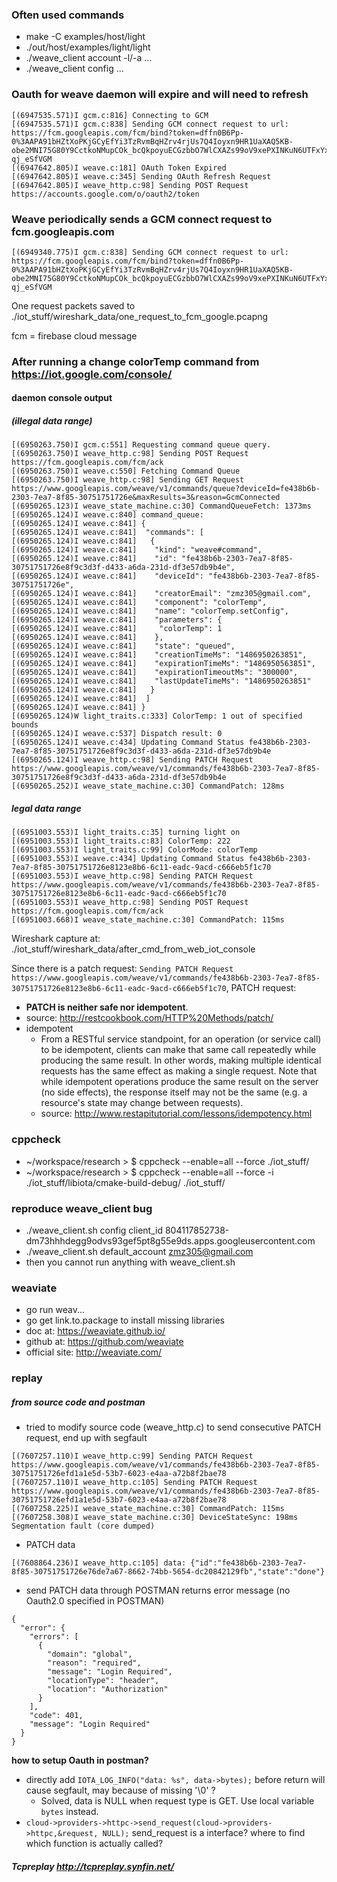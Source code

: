 ### Often used commands
- make -C examples/host/light
- ./out/host/examples/light/light
- ./weave_client account -l/-a ...
- ./weave_client config ...



### Oauth for weave daemon will expire and will need to refresh
```
[(6947535.571)I gcm.c:816] Connecting to GCM
[(6947535.571)I gcm.c:838] Sending GCM connect request to url: https://fcm.googleapis.com/fcm/bind?token=dffn0B6Pp-0%3AAPA91bHZtXoPKjGCyEfYi3TzRvmBqHZrv4rjUs7Q4Ioyxn9HR1UaXAQ5KB-obe2MNI75G80Y9CctkoNMupCOk_bcQkpoyuECGzbbO7WlCXAZs99oV9xePXINKuN6UTFxYx-qj_eSfVGM
[(6947642.805)I weave.c:181] OAuth Token Expired
[(6947642.805)I weave.c:345] Sending OAuth Refresh Request
[(6947642.805)I weave_http.c:98] Sending POST Request https://accounts.google.com/o/oauth2/token

```

### Weave periodically sends a GCM connect request to fcm.googleapis.com
```
[(6949340.775)I gcm.c:838] Sending GCM connect request to url: https://fcm.googleapis.com/fcm/bind?token=dffn0B6Pp-0%3AAPA91bHZtXoPKjGCyEfYi3TzRvmBqHZrv4rjUs7Q4Ioyxn9HR1UaXAQ5KB-obe2MNI75G80Y9CctkoNMupCOk_bcQkpoyuECGzbbO7WlCXAZs99oV9xePXINKuN6UTFxYx-qj_eSfVGM

```
One request packets saved to ./iot_stuff/wireshark_data/one_request_to_fcm_google.pcapng

fcm = firebase cloud message

### After running a change colorTemp command from https://iot.google.com/console/
#### daemon console output
##### (illegal data range)
```
[(6950263.750)I gcm.c:551] Requesting command queue query.
[(6950263.750)I weave_http.c:98] Sending POST Request https://fcm.googleapis.com/fcm/ack
[(6950263.750)I weave.c:550] Fetching Command Queue
[(6950263.750)I weave_http.c:98] Sending GET Request https://www.googleapis.com/weave/v1/commands/queue?deviceId=fe438b6b-2303-7ea7-8f85-30751751726e&maxResults=3&reason=GcmConnected
[(6950265.123)I weave_state_machine.c:30] CommandQueueFetch: 1373ms
[(6950265.124)I weave.c:840] command_queue:
[(6950265.124)I weave.c:841] {
[(6950265.124)I weave.c:841]  "commands": [
[(6950265.124)I weave.c:841]   {
[(6950265.124)I weave.c:841]    "kind": "weave#command",
[(6950265.124)I weave.c:841]    "id": "fe438b6b-2303-7ea7-8f85-30751751726e8f9c3d3f-d433-a6da-231d-df3e57db9b4e",
[(6950265.124)I weave.c:841]    "deviceId": "fe438b6b-2303-7ea7-8f85-30751751726e",
[(6950265.124)I weave.c:841]    "creatorEmail": "zmz305@gmail.com",
[(6950265.124)I weave.c:841]    "component": "colorTemp",
[(6950265.124)I weave.c:841]    "name": "colorTemp.setConfig",
[(6950265.124)I weave.c:841]    "parameters": {
[(6950265.124)I weave.c:841]     "colorTemp": 1
[(6950265.124)I weave.c:841]    },
[(6950265.124)I weave.c:841]    "state": "queued",
[(6950265.124)I weave.c:841]    "creationTimeMs": "1486950263851",
[(6950265.124)I weave.c:841]    "expirationTimeMs": "1486950563851",
[(6950265.124)I weave.c:841]    "expirationTimeoutMs": "300000",
[(6950265.124)I weave.c:841]    "lastUpdateTimeMs": "1486950263851"
[(6950265.124)I weave.c:841]   }
[(6950265.124)I weave.c:841]  ]
[(6950265.124)I weave.c:841] }
[(6950265.124)W light_traits.c:333] ColorTemp: 1 out of specified bounds
[(6950265.124)I weave.c:537] Dispatch result: 0
[(6950265.124)I weave.c:434] Updating Command Status fe438b6b-2303-7ea7-8f85-30751751726e8f9c3d3f-d433-a6da-231d-df3e57db9b4e
[(6950265.124)I weave_http.c:98] Sending PATCH Request https://www.googleapis.com/weave/v1/commands/fe438b6b-2303-7ea7-8f85-30751751726e8f9c3d3f-d433-a6da-231d-df3e57db9b4e
[(6950265.252)I weave_state_machine.c:30] CommandPatch: 128ms

```
##### legal data range
```
[(6951003.553)I light_traits.c:35] turning light on
[(6951003.553)I light_traits.c:83] ColorTemp: 222
[(6951003.553)I light_traits.c:99] ColorMode: colorTemp
[(6951003.553)I weave.c:434] Updating Command Status fe438b6b-2303-7ea7-8f85-30751751726e8123e8b6-6c11-eadc-9acd-c666eb5f1c70
[(6951003.553)I weave_http.c:98] Sending PATCH Request https://www.googleapis.com/weave/v1/commands/fe438b6b-2303-7ea7-8f85-30751751726e8123e8b6-6c11-eadc-9acd-c666eb5f1c70
[(6951003.553)I weave_http.c:98] Sending POST Request https://fcm.googleapis.com/fcm/ack
[(6951003.668)I weave_state_machine.c:30] CommandPatch: 115ms

```

Wireshark capture at: ./iot_stuff/wireshark_data/after_cmd_from_web_iot_console

Since there is a patch request: ```Sending PATCH Request https://www.googleapis.com/weave/v1/commands/fe438b6b-2303-7ea7-8f85-30751751726e8123e8b6-6c11-eadc-9acd-c666eb5f1c70```,
PATCH request:
- <b>PATCH is neither safe nor idempotent</b>.
- source: http://restcookbook.com/HTTP%20Methods/patch/
- idempotent
  - From a RESTful service standpoint, for an operation (or service call) to be idempotent, clients can make that same call repeatedly while producing the same result. In other words, making multiple identical requests has the same effect as making a single request. Note that while idempotent operations produce the same result on the server (no side effects), the response itself may not be the same (e.g. a resource's state may change between requests).
  - source: http://www.restapitutorial.com/lessons/idempotency.html

### cppcheck
- ~/workspace/research > $ cppcheck --enable=all --force ./iot_stuff/
- ~/workspace/research > $ cppcheck --enable=all --force -i ./iot_stuff/libiota/cmake-build-debug/ ./iot_stuff/

### reproduce weave_client bug
- ./weave_client.sh config client_id 804117852738-dm73hhhdegg9odvs93gef5pt8g55e9ds.apps.googleusercontent.com
- ./weave_client.sh default_account zmz305@gmail.com
- then you cannot run anything with weave_client.sh

### weaviate
- go run weav...
- go get link.to.package to install missing libraries
- doc at: https://weaviate.github.io/
- github at: https://github.com/weaviate
- official site: http://weaviate.com/

### replay 
##### from source code and postman
- tried to modify source code (weave_http.c) to send consecutive PATCH request, end up with segfault
```
[(7607257.110)I weave_http.c:99] Sending PATCH Request https://www.googleapis.com/weave/v1/commands/fe438b6b-2303-7ea7-8f85-30751751726efd1a1e5d-53b7-6023-e4aa-a72b8f2bae78
[(7607257.110)I weave_http.c:105] Sending PATCH Request https://www.googleapis.com/weave/v1/commands/fe438b6b-2303-7ea7-8f85-30751751726efd1a1e5d-53b7-6023-e4aa-a72b8f2bae78
[(7607258.225)I weave_state_machine.c:30] CommandPatch: 115ms
[(7607258.308)I weave_state_machine.c:30] DeviceStateSync: 198ms
Segmentation fault (core dumped)
```
- PATCH data
```
[(7608864.236)I weave_http.c:105] data: {"id":"fe438b6b-2303-7ea7-8f85-30751751726e76de7a67-8662-74bb-5654-dc20842129fb","state":"done"}
```
- send PATCH data through POSTMAN returns error message (no Oauth2.0 specified in POSTMAN)
```
{
  "error": {
    "errors": [
      {
        "domain": "global",
        "reason": "required",
        "message": "Login Required",
        "locationType": "header",
        "location": "Authorization"
      }
    ],
    "code": 401,
    "message": "Login Required"
  }
}
```
<b>how to setup Oauth in postman?</b>

- directly add ```IOTA_LOG_INFO("data: %s", data->bytes);``` before return will cause segfault, may because of missing '\0' ?
	- Solved, data is NULL when request type is GET. Use local variable ```bytes``` instead.
- ```cloud->providers->httpc->send_request(cloud->providers->httpc,&request, NULL);``` send_request is a interface? where to find which function is actually called?
##### Tcpreplay http://tcpreplay.synfin.net/

